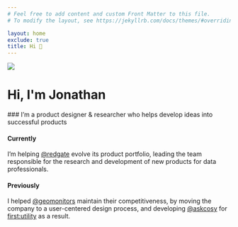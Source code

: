 ```yaml
---
# Feel free to add content and custom Front Matter to this file.
# To modify the layout, see https://jekyllrb.com/docs/themes/#overriding-theme-defaults

layout: home
exclude: true 
title: Hi 👋
---
```


<img src="{{ site.baseurl }}/images/me-circle.png" class="avatar"/>

<h1>Hi, I'm Jonathan</h1>
### I’m a product designer & researcher who helps develop ideas into successful products

#### Currently
I’m helping <a href="https://www.red-gate.com/" target="_blank">@redgate</a> evolve its product portfolio, leading the team responsible for the research and development of new products for data professionals. 
                    
#### Previously
I helped <a href="https://twitter.com/geomonitors" target="_blank">@geomonitors</a> maintain their competitiveness, by moving the company to a user-centered design process, and developing <a href="https://twitter.com/AskCosy@askcosy" target="_blank">@askcosy</a> for <a href="https://www.first-utility.com/cosy" target="_blank">first:utility</a> as a result.